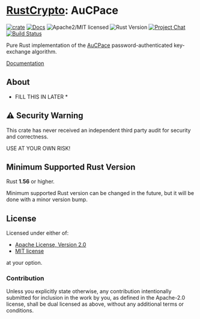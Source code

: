 # [RustCrypto]: AuCPace

[![crate][crate-image]][crate-link]
[![Docs][docs-image]][docs-link]
![Apache2/MIT licensed][license-image]
![Rust Version][rustc-image]
[![Project Chat][chat-image]][chat-link]
[![Build Status][build-image]][build-link]

Pure Rust implementation of the [AuCPace] password-authenticated key-exchange algorithm.

[Documentation][docs-link]

## About

* FILL THIS IN LATER *

## ⚠️ Security Warning

This crate has never received an independent third party audit for security and
correctness.

USE AT YOUR OWN RISK!

## Minimum Supported Rust Version

Rust **1.56** or higher.

Minimum supported Rust version can be changed in the future, but it will be
done with a minor version bump.

## License

Licensed under either of:

 * [Apache License, Version 2.0](http://www.apache.org/licenses/LICENSE-2.0)
 * [MIT license](http://opensource.org/licenses/MIT)

at your option.

### Contribution

Unless you explicitly state otherwise, any contribution intentionally submitted
for inclusion in the work by you, as defined in the Apache-2.0 license, shall be
dual licensed as above, without any additional terms or conditions.

[//]: # (badges)

[crate-image]: https://img.shields.io/crates/v/aucpace.svg
[crate-link]: https://crates.io/crates/aucpace
[docs-image]: https://docs.rs/aucpace/badge.svg
[docs-link]: https://docs.rs/aucpace/
[license-image]: https://img.shields.io/badge/license-Apache2.0/MIT-blue.svg
[rustc-image]: https://img.shields.io/badge/rustc-1.56+-blue.svg
[chat-image]: https://img.shields.io/badge/zulip-join_chat-blue.svg
[chat-link]: https://rustcrypto.zulipchat.com/#narrow/stream/260045-PAKEs
[build-image]: https://github.com/RustCrypto/PAKEs/actions/workflows/aucpace.yml/badge.svg
[build-link]: https://github.com/RustCrypto/PAKEs/actions/workflows/aucpace.yml

[//]: # (general links)

[RustCrypto]: https://github.com/RustCrypto
[AuCPace]: https://eprint.iacr.org/2018/286
